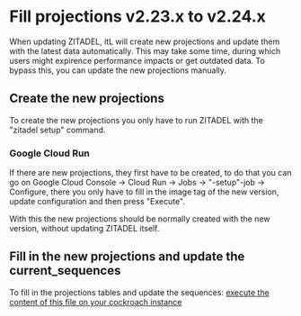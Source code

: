 # Fill projections v2.23.x to v2.24.x

When updating ZITADEL, itL will create new projections and update them with the latest data automatically.
This may take some time, during which users might expirence performance impacts or get outdated data.
To bypass this, you can update the new projections manually.

## Create the new projections

To create the new projections you only have to run ZITADEL with the "zitadel setup" command.

### Google Cloud Run

If there are new projections, they first have to be created, to do that you can go on Google Cloud Console -> Cloud Run -> Jobs -> "-setup"-job -> Configure,
there you only have to fill in the image tag of the new version, update configuration and then press "Execute".

With this the new projections should be normally created with the new version, without updating ZITADEL itself.

## Fill in the new projections and update the current_sequences

To fill in the projections tables and update the sequences:
[execute the content of this file on your cockroach instance](v2.23.x-to-v2.24.x/users-projections.sql)